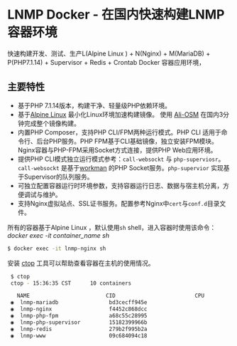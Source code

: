 # LNMP Docker - 在国内快速构建LNMP容器环境

快速构建开发、测试、生产L(Alpine Linux ) + N(Nginx) + M(MariaDB) + P(PHP7.1.14) + Supervisor + Redis + Crontab Docker 容器应用环境，



## 主要特性

+ 基于PHP 7.1.14版本，构建干净、轻量级PHP依赖环境。
+ 基于[Alpine Linux](https://alpinelinux.org/) 最小化Linux环境加速构建镜像。 使用 [Ali-OSM](http://mirrors.aliyun.com/) 在国内3分钟完成整个镜像构建。
+ 内置PHP Composer，支持PHP CLI/FPM两种运行模式。PHP CLI 适用于命令行、后台PHP服务。PHP FPM基于CLI基础镜像，独立安装FPM模块。Nginx容器与PHP-FPM采用Socket方式连接，提供PHP Web应用环境。
+ 提供PHP CLI模式独立运行模式参考：`call-websockt` 与 `php-superviosr`。`call-websockt` 是基于[workman](http://www.workerman.net/) 的PHP Socket服务。`php-supervior` 实现基于Supervisor的队列服务。
+ 可独立配置容器运行时环境参数，支持容器运行日志、数据与宿主机分离，方便调试与维护。
+ 支持Nginx虚拟站点、SSL证书服务。配置参考Nginx中`cert`与`conf.d`目录文件。

所有的容器基于Alpine Linux ，默认使用`sh` shell，进入容器时使用该命令：*docker exec -it container_name sh*

```bash
$ docker exec -it lnmp-nginx sh
```
安装 [ctop](https://github.com/bcicen/ctop) 工具可以帮助查看容器在主机的使用情况。

```bash
 $ ctop
 ctop - 15:36:35 CST      10 containers

   NAME                        CID                         CPU                         MEM                         NET RX/TX                   IO R/W                      PIDS
 ◉  lnmp-mariadb                bd3cecff945e                             0%                     179M / 7.64G        90K / 276K                  27M / 0B                    0
 ◉  lnmp-nginx                  f4452c868dcc                             0%                      8M / 7.64G         14M / 5M                    5M / 0B                     0
 ◉  lnmp-php-fpm                a68c55c28995                             0%                      72M / 7.64G        1M / 13M                    20M / 0B                    0
 ◉  lnmp-php-supervisor         15182399966b                             1%                     1.8G / 7.64G        92M / 145M                  26M / 0B                    0
 ◉  lnmp-redis                  279b2f995b2a                             0%                      8M / 7.64G         62M / 16M                   2M / 0B                     0
 ◉  lnmp-www                    09c684094c18                              -                           -             -                           -                           -  
```
